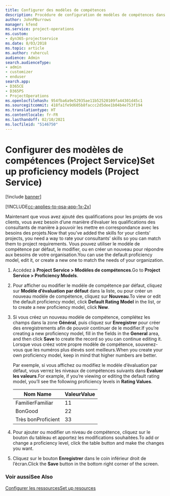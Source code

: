 ```yaml
---
title: Configurer des modèles de compétences
description: Procédure de configuration de modèles de compétences dans Project Service
author: JohnPBurrows
manager: kfend
ms.service: project-operations
ms.custom:
- dyn365-projectservice
ms.date: 8/03/2018
ms.topic: article
ms.author: ruhercul
audience: Admin
search.audienceType:
- admin
- customizer
- enduser
search.app:
- D365CE
- D365PS
- ProjectOperations
ms.openlocfilehash: 954fba6a9e52935ae11b52520109fa44301d45c1
ms.sourcegitcommit: 418fa1fe9d605b8faccc2d5dee1b04b4e753f194
ms.translationtype: HT
ms.contentlocale: fr-FR
ms.lasthandoff: 02/10/2021
ms.locfileid: "5146750"
---
```

# <a name="set-up-proficiency-models-project-service"></a><span data-ttu-id="b81a1-103">Configurer des modèles de compétences (Project Service)</span><span class="sxs-lookup"><span data-stu-id="b81a1-103">Set up proficiency models (Project Service)</span></span>

[!include [banner](../includes/psa-now-project-operations.md)]

[!INCLUDE[cc-applies-to-psa-app-1x-2x](../includes/cc-applies-to-psa-app-1x-2x.md)]

<span data-ttu-id="b81a1-104">Maintenant que vous avez ajouté des qualifications pour les projets de vos clients, vous avez besoin d’une manière d’évaluer les qualifications des consultants de manière à pouvoir les mettre en correspondance avec les besoins des projets.</span><span class="sxs-lookup"><span data-stu-id="b81a1-104">Now that you’ve added the skills for your clients’ projects, you need a way to rate your consultants’ skills so you can match them to project requirements.</span></span> <span data-ttu-id="b81a1-105">Vous pouvez utiliser le modèle de compétence par défaut, le modifier, ou en créer un nouveau pour répondre aux besoins de votre organisation.</span><span class="sxs-lookup"><span data-stu-id="b81a1-105">You can use the default proficiency model, edit it, or create a new one to match the needs of your organization.</span></span>  
  
1.  <span data-ttu-id="b81a1-106">Accédez à **Project Service > Modèles de compétences**.</span><span class="sxs-lookup"><span data-stu-id="b81a1-106">Go to **Project Service > Proficiency Models**.</span></span>  
  
2.  <span data-ttu-id="b81a1-107">Pour afficher ou modifier le modèle de compétence par défaut, cliquez sur **Modèle d’évaluation par défaut** dans la liste, ou pour créer un nouveau modèle de compétence, cliquez sur **Nouveau**.</span><span class="sxs-lookup"><span data-stu-id="b81a1-107">To view or edit the default proficiency model, click **Default Rating Model** in the list, or to create a new proficiency model, click **New**.</span></span>  
  
3.  <span data-ttu-id="b81a1-108">Si vous créez un nouveau modèle de compétence, complétez les champs dans la zone **Général**, puis cliquez sur **Enregistrer** pour créer des enregistrements afin de pouvoir continuer de le modifier.</span><span class="sxs-lookup"><span data-stu-id="b81a1-108">If you’re creating a new proficiency model, fill in the fields in the **General** area, and then click **Save** to create the record so you can continue editing it.</span></span> <span data-ttu-id="b81a1-109">Lorsque vous créez votre propre modèle de compétence, souvenez-vous que les numéros plus élevés sont meilleurs.</span><span class="sxs-lookup"><span data-stu-id="b81a1-109">When you create your own proficiency model, keep in mind that higher numbers are better.</span></span>  
  
     <span data-ttu-id="b81a1-110">Par exemple, si vous affichez ou modifiez le modèle d’évaluation par défaut, vous verrez les niveaux de compétences suivants dans **Évaluer les valeurs**.</span><span class="sxs-lookup"><span data-stu-id="b81a1-110">For example, if you’re viewing or editing the default rating model, you’ll see the following proficiency levels in **Rating Values**.</span></span>  
  
    |<span data-ttu-id="b81a1-111">Nom </span><span class="sxs-lookup"><span data-stu-id="b81a1-111">Name</span></span>|<span data-ttu-id="b81a1-112">Valeur</span><span class="sxs-lookup"><span data-stu-id="b81a1-112">Value</span></span>|  
    |----------|-----------|  
    |<span data-ttu-id="b81a1-113">Familier</span><span class="sxs-lookup"><span data-stu-id="b81a1-113">Familiar</span></span>|<span data-ttu-id="b81a1-114">1</span><span class="sxs-lookup"><span data-stu-id="b81a1-114">1</span></span>|  
    |<span data-ttu-id="b81a1-115">Bon</span><span class="sxs-lookup"><span data-stu-id="b81a1-115">Good</span></span>|<span data-ttu-id="b81a1-116">2</span><span class="sxs-lookup"><span data-stu-id="b81a1-116">2</span></span>|  
    |<span data-ttu-id="b81a1-117">Très bon</span><span class="sxs-lookup"><span data-stu-id="b81a1-117">Proficient</span></span>|<span data-ttu-id="b81a1-118">3</span><span class="sxs-lookup"><span data-stu-id="b81a1-118">3</span></span>|  
  
4.  <span data-ttu-id="b81a1-119">Pour ajouter ou modifier un niveau de compétence, cliquez sur le bouton du tableau et apportez les modifications souhaitées.</span><span class="sxs-lookup"><span data-stu-id="b81a1-119">To add or change a proficiency level, click the table button and make the changes you want.</span></span>  
  
5.  <span data-ttu-id="b81a1-120">Cliquez sur le bouton **Enregistrer** dans le coin inférieur droit de l’écran.</span><span class="sxs-lookup"><span data-stu-id="b81a1-120">Click the **Save** button in the bottom right corner of the screen.</span></span>  
  
### <a name="see-also"></a><span data-ttu-id="b81a1-121">Voir aussi</span><span class="sxs-lookup"><span data-stu-id="b81a1-121">See Also</span></span>  
 [<span data-ttu-id="b81a1-122">Configurer les ressources</span><span class="sxs-lookup"><span data-stu-id="b81a1-122">Set up resources</span></span>](../psa/set-up-resources.md)
